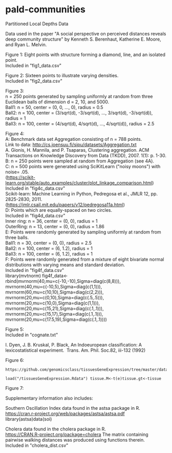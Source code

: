 # pald-communities
Partitioned Local Depths Data


Data used in the paper "A social perspective on perceived distances reveals deep community structure" by Kenneth S. Berenhaut, Katherine E. Moore, and Ryan L. Melvin.



Figure 1: Eight points with structure forming a diamond, line, and an isolated point.     
Included in "fig1_data.csv"    

Figure 2: Sixteen points to illustrate varying densities.    
Included in "fig2_data.csv"     

Figure 3:   
n = 250 points generated by sampling uniformly at random from three Euclidean balls of dimension d = 2, 10, and 5000.   
Ball1: n = 50, center = (0, 0, ..., 0), radius = 0.5   
Ball2: n = 100, center = (3/sqrt(d), -3/sqrt(d), ..., 3/sqrt(d), -3/sqrt(d)), radius = 1      
Ball3: n = 100, center = (4/sqrt(d), 4/sqrt(d), ..., 4/sqrt(d)), radius = 2.5     

Figure 4:    
A: Benchmark data set Aggregation consisting of n = 788 points.     
Link to data: http://cs.joensuu.fi/sipu/datasets/Aggregation.txt  
A. Gionis, H. Mannila, and P. Tsaparas, Clustering aggregation. ACM Transactions on Knowledge Discovery from Data (TKDD), 2007. 1(1): p. 1-30.       
B: n = 250 points were sampled at random from Aggregation (see 4A).    
C: n = 500 points were generated using SciKitLearn ("noisy moons") with noise= .05.  
(https://scikit-learn.org/stable/auto_examples/cluster/plot_linkage_comparison.html)   
Included in "fig4c_data.csv"   
Scikit-learn: Machine Learning in Python, Pedregosa et al., JMLR 12, pp. 2825-2830, 2011.   
(https://jmlr.csail.mit.edu/papers/v12/pedregosa11a.html)       
D: Points which are equally-spaced on two circles.   
Included in "fig4d_data.csv"       
Inner ring: n = 36, center = (0, 0), radius = 1  
OuterRing: n = 13, center = (0, 0), radius = 1.86    
E: Points were randomly generated by sampling uniformly at random from three balls.     
Ball1: n = 30, center = (0, 0), radius = 2.5    
Ball2: n = 100, center = (6, 1.2), radius = 1    
Ball3: n = 100, center = (6, 1.2), radius = 1    
F: Points were randomly generated from a mixture of eight bivariate normal distributions with varying means and standard deviation.  
Included in "fig4f_data.csv"  
  library(mvtnorm) 
  fig4f_data<-rbind(mvrnorm(40,mu=c(-10,-10),Sigma=diag(c(8,8))),
          mvrnorm(40,mu=c(-10,5),Sigma=diag(c(1,1))),
          mvrnorm(60,mu=c(10,10),Sigma=diag(c(2,2))),
          mvrnorm(20,mu=c(0,10),Sigma=diag(c(.5,.5))),
          mvrnorm(20,mu=c(10,0),Sigma=diag(c(1,1))),
          mvrnorm(20,mu=c(15,21),Sigma=diag(c(.1,.1))),
          mvrnorm(20,mu=c(15,17),Sigma=diag(c(.1,.1))),
          mvrnorm(20,mu=c(17.5,19),Sigma=diag(c(.1,.1))))  
          
          
Figure 5:    
  Included in "cognate.txt"   

  I. Dyen, J. B. Kruskal, P. Black, An Indoeuropean classification: A lexicostatistical experiment.  Trans. Am. Phil.  Soc.82, iii-132 (1992)


Figure 6:   

    https://github.com/genomicsclass/tissuesGeneExpression/tree/master/data  
    load("/tissuesGeneExpression.Rdata") tissue.M<-t(e)tissue.gt<-tissue


Figure 7:    



Supplementary information also includes:

Southern Oscillation Index data found in the astsa package in R.  
https://cran.r-project.org/web/packages/astsa/astsa.pdf  
library(astsa)data(soi)  

Cholera data found in the cholera package in R.  
https://CRAN.R-project.org/package=cholera
The matrix containing pairwise walking distances was produced using functions therein.  
Included in "cholera_dist.csv"
